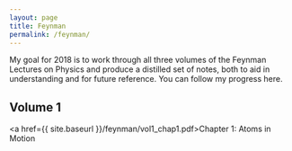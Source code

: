```yaml
---
layout: page
title: Feynman
permalink: /feynman/
---
```


My goal for 2018 is to work through all three volumes of the Feynman Lectures on Physics and produce a distilled set of notes, both to aid in understanding and for future reference. You can follow my progress here.

## Volume 1
<a href={{ site.baseurl }}/feynman/vol1_chap1.pdf>Chapter 1: Atoms in Motion</a>
